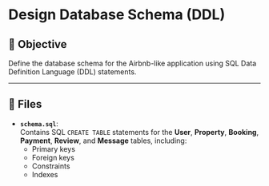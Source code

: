# Design Database Schema (DDL)

## 🎯 Objective

Define the database schema for the Airbnb-like application using SQL Data Definition Language (DDL) statements.

---

## 📁 Files

- **`schema.sql`**:  
  Contains SQL `CREATE TABLE` statements for the **User**, **Property**, **Booking**, **Payment**, **Review**, and **Message** tables, including:
  - Primary keys  
  - Foreign keys  
  - Constraints  
  - Indexes
